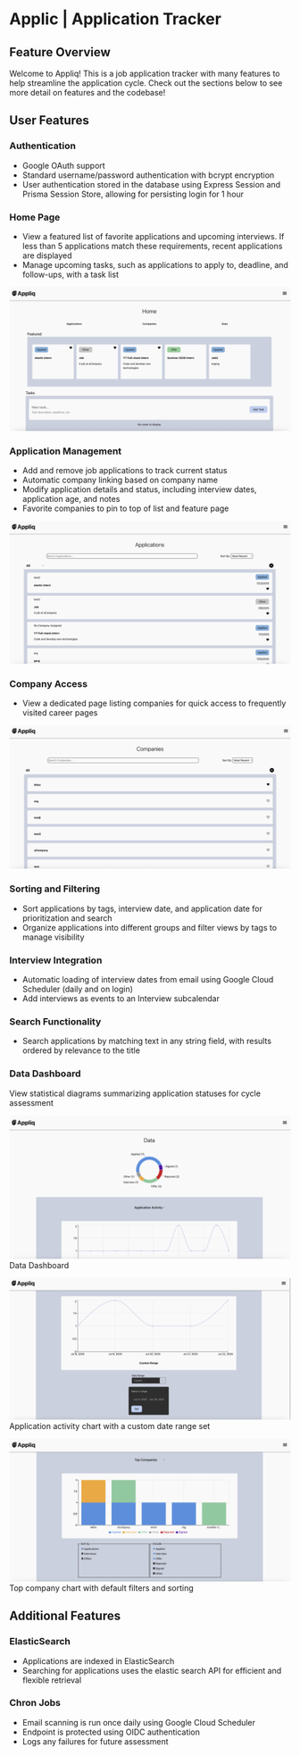 # Applic | Application Tracker

## Feature Overview
Welcome to Appliq! This is a job application tracker with many features to help streamline the application cycle. Check out the sections below to see more detail on features and the codebase!

## User Features
### Authentication
- Google OAuth support
- Standard username/password authentication with bcrypt encryption
- User authentication stored in the database using Express Session and Prisma Session Store, allowing for persisting login for 1 hour
### Home Page
- View a featured list of favorite applications and upcoming interviews. If less than 5 applications match these requirements, recent applications are displayed
- Manage upcoming tasks, such as applications to apply to, deadline, and follow-ups, with a task list

![Image of Appliq Home Page with dummy data](./readme/images/home-page.png)
### Application Management
- Add and remove job applications to track current status
- Automatic company linking based on company name
- Modify application details and status, including interview dates, application age, and notes
- Favorite companies to pin to top of list and feature page

![Image of Appliq Application Page with dummy data](./readme/images/application-page.png)
### Company Access
- View a dedicated page listing companies for quick access to frequently visited career pages

![Image of Appliq Company Page with dummy data](./readme/images/company-page.png)
### Sorting and Filtering
- Sort applications by tags, interview date, and application date for prioritization and search
- Organize applications into different groups and filter views by tags to manage visibility
### Interview Integration
- Automatic loading of interview dates from email using Google Cloud Scheduler (daily and on login)
- Add interviews as events to an Interview subcalendar
### Search Functionality
- Search applications by matching text in any string field, with results ordered by relevance to the title
### Data Dashboard
View statistical diagrams summarizing application statuses for cycle assessment

![Image of Appliq Data Page with dummy data](./readme/images/data-page.png)
Data Dashboard

![Image of Appliq Activity Chart custom range with dummy data](./readme/images/custom-application-data.png)
Application activity chart with a custom date range set

![Image of Appliq Top Company Chart with dummy data](./readme/images/company-data.png)
Top company chart with default filters and sorting

## Additional Features
### ElasticSearch
- Applications are indexed in ElasticSearch
- Searching for applications uses the elastic search API for efficient and flexible retrieval

### Chron Jobs
- Email scanning is run once daily using Google Cloud Scheduler
- Endpoint is protected using OIDC authentication
- Logs any failures for future assessment
